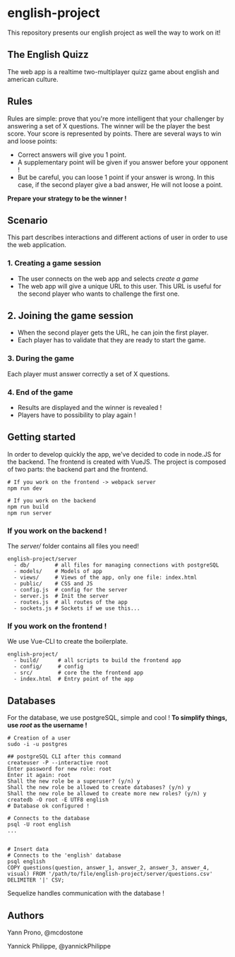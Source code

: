 # english-project


This repository presents our english project as well the way to work on it!


## The English Quizz

The web app is a realtime two-multiplayer quizz game about english and american culture.

## Rules

Rules are simple: prove that you're more intelligent that your challenger by answering a set of X questions. The winner will be the player the best score. Your score is represented by points. There are several ways to win and loose points:
 - Correct answers will give you 1 point.
 - A supplementary point will be given if you answer before your opponent !
 - But be careful, you can loose 1 point if your answer is wrong. In this case, if the second player give a bad answer, He will not loose a point.


**Prepare your strategy to be the winner !**


## Scenario

This part describes interactions and different actions of user in order to use the web application.  

### 1. Creating a game session

 - The user connects on the web app and selects *create a game*
 - The web app will give a unique URL to this user. This URL is useful for the second player who wants to challenge the first one.

 ## 2. Joining the game session

  - When the second player gets the URL, he can join the first player.
  - Each player has to validate that they are ready to start the game.

### 3. During the game

  Each player must answer correctly a set of X questions.


### 4. End of the game
  - Results are displayed and the winner is revealed !
  - Players have to possibility to play again !


## Getting started

In order to develop quickly the app, we've decided to code in node.JS for the backend. The frontend is created with VueJS.
The project is composed of two parts: the backend part and the frontend.


    # If you work on the frontend -> webpack server
    npm run dev

    # If you work on the backend
    npm run build
    npm run server

### If you work on the backend !

The *server/* folder contains all files you need!

    english-project/server
      - db/        # all files for managing connections with postgreSQL
      - models/    # Models of app
      - views/     # Views of the app, only one file: index.html
      - public/    # CSS and JS
      - config.js  # config for the server
      - server.js  # Init the server
      - routes.js  # all routes of the app
      - sockets.js # Sockets if we use this...

### If you work on the frontend !

We use Vue-CLI to create the boilerplate.

    english-project/
      - build/      # all scripts to build the frontend app
      - config/     # config
      - src/        # core the the frontend app
      - index.html  # Entry point of the app

## Databases
For the database, we use postgreSQL, simple and cool !
**To simplify things, use *root* as the username !**

    # Creation of a user
    sudo -i -u postgres

    ## postgreSQL CLI after this command
    createuser -P --interactive root
    Enter password for new role: root
    Enter it again: root
    Shall the new role be a superuser? (y/n) y
    Shall the new role be allowed to create databases? (y/n) y
    Shall the new role be allowed to create more new roles? (y/n) y
    createdb -O root -E UTF8 english
    # Database ok configured !

    # Connects to the database
    psql -U root english
    ...


    # Insert data
    # Connects to the 'english' database
    psql english
    COPY questions(question, answer_1, answer_2, answer_3, answer_4, visual) FROM '/path/to/file/english-project/server/questions.csv' DELIMITER '|' CSV;



Sequelize handles communication with the database !

## Authors

Yann Prono, @mcdostone

Yannick Philippe, @yannickPhilippe
